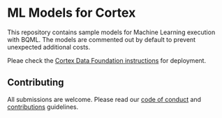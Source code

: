 # ML Models for Cortex

This repository contains sample models for Machine Learning execution with BQML. The models are commented out by default to prevent unexpected additional costs.

Pleae check the [Cortex Data Foundation instructions](https://github.com/GoogleCloudPlatform/cortex-data-foundation) for deployment.
## Contributing

All submissions are welcome. Please read our [code of conduct](docs/code-of-conduct.md) and [contributions](docs/contributing.md) guidelines.

